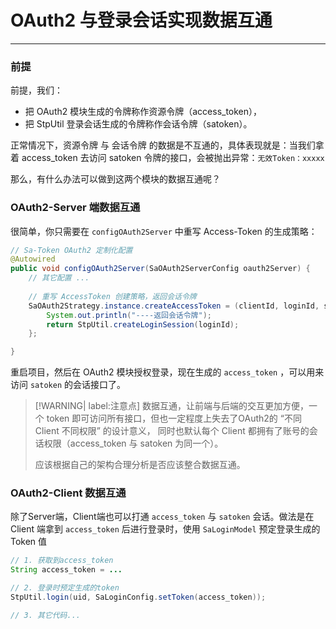 # OAuth2 与登录会话实现数据互通

--- 

### 前提

前提，我们：
- 把 OAuth2 模块生成的令牌称作资源令牌（access_token），
- 把 StpUtil 登录会话生成的令牌称作会话令牌（satoken）。

正常情况下，资源令牌 与 会话令牌 的数据是不互通的，具体表现就是：当我们拿着 access_token 去访问 satoken 令牌的接口，会被抛出异常：`无效Token：xxxxx`

那么，有什么办法可以做到这两个模块的数据互通呢？



### OAuth2-Server 端数据互通

很简单，你只需要在 `configOAuth2Server` 中重写 Access-Token 的生成策略：

``` java
// Sa-Token OAuth2 定制化配置 
@Autowired
public void configOAuth2Server(SaOAuth2ServerConfig oauth2Server) {
	// 其它配置 ...
	
	// 重写 AccessToken 创建策略，返回会话令牌
	SaOAuth2Strategy.instance.createAccessToken = (clientId, loginId, scopes) -> {
		System.out.println("----返回会话令牌");
		return StpUtil.createLoginSession(loginId);
	};

}
```

重启项目，然后在 OAuth2 模块授权登录，现在生成的 `access_token` ，可以用来访问 `satoken` 的会话接口了。


> [!WARNING| label:注意点] 
> 数据互通，让前端与后端的交互更加方便，一个 token 即可访问所有接口，但也一定程度上失去了OAuth2的 “不同 Client 不同权限” 的设计意义，
> 同时也默认每个 Client 都拥有了账号的会话权限（access_token 与 satoken 为同一个）。
> 
> 应该根据自己的架构合理分析是否应该整合数据互通。


### OAuth2-Client 数据互通
除了Server端，Client端也可以打通 `access_token` 与 `satoken` 会话。做法是在 Client 端拿到 `access_token` 后进行登录时，使用 `SaLoginModel` 预定登录生成的 Token 值 

``` java
// 1. 获取到access_token
String access_token = ...

// 2. 登录时预定生成的token 
StpUtil.login(uid, SaLoginConfig.setToken(access_token));

// 3. 其它代码...
```







